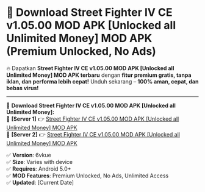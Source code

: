 # 🚀 Download Street Fighter IV CE v1.05.00 MOD APK [Unlocked all Unlimited Money] MOD APK (Premium Unlocked, No Ads)  

🔥 Dapatkan **Street Fighter IV CE v1.05.00 MOD APK [Unlocked all Unlimited Money] MOD APK terbaru** dengan **fitur premium gratis, tanpa iklan, dan performa lebih cepat!** Unduh sekarang – **100% aman, cepat, dan bebas virus!**  

---


🔽 **Download Street Fighter IV CE v1.05.00 MOD APK [Unlocked all Unlimited Money]:**  
🔹 **[Server 1]** 👉 [Street Fighter IV CE v1.05.00 MOD APK [Unlocked all Unlimited Money] MOD APK](https://apkcomod.com?title=Street_Fighter_IV_CE_v1.05.00_MOD_APK_[Unlocked_all_Unlimited_Money])  
🔹 **[Server 2]** 👉 [Street Fighter IV CE v1.05.00 MOD APK [Unlocked all Unlimited Money] MOD APK](https://apkcomod.com?title=Street_Fighter_IV_CE_v1.05.00_MOD_APK_[Unlocked_all_Unlimited_Money])  


✅ **Version**: 6vkue  
✅ **Size**: Varies with device  
✅ **Requires**: Android 5.0+  
✅ **MOD Features**: Premium Unlocked, No Ads, Unlimited Access  
✅ **Updated**: [Current Date]  